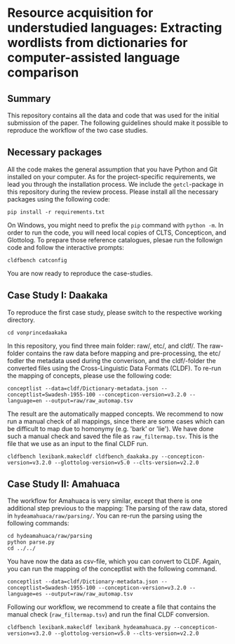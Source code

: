 # Resource acquisition for understudied languages: Extracting wordlists from dictionaries for computer-assisted language comparison

## Summary

This repository contains all the data and code that was used for the initial submission of the paper. The following guidelines should make it possible to reproduce the workflow of the two case studies.

## Necessary packages

All the code makes the general assumption that you have Python and Git installed on your computer. As for the project-specific requirements, we lead you through the installation process. We include the `getcl`-package in this repository during the review process. Please install all the necessary packages using the following code:

```shell
pip install -r requirements.txt
```

On Windows, you might need to prefix the `pip` command with `python -m`.
In order to run the code, you will need local copies of CLTS, Concepticon, and Glottolog. To prepare those reference catalogues, plesae run the followign code and follow the interactive prompts:

```shell
cldfbench catconfig
```

You are now ready to reproduce the case-studies.

## Case Study I: Daakaka

To reproduce the first case study, please switch to the respective working directory.

```shell
cd vonprincedaakaka
```

In this repository, you find three main folder: raw/, etc/, and cldf/. The raw-folder contains the raw data before mapping and pre-processing, the etc/ fodler the metadata used during the converison, and the cldf/-folder the converted files using the Cross-Linguistic Data Formats (CLDF). To re-run the mapping of concepts, please use the following code:

```shell
conceptlist --data=cldf/Dictionary-metadata.json --conceptlist=Swadesh-1955-100 --concepticon-version=v3.2.0 --language=en --output=raw/raw_automap.tsv
```

The result are the automatically mapped concepts. We recommend to now run a manual check of all mappings, since there are some cases which can be difficult to map due to homonymy (e.g. 'bark' or 'lie'). We have done such a manual check and saved the file as `raw_filtermap.tsv`. This is the file that we use as an input to the final CLDF run.

```shell
cldfbench lexibank.makecldf cldfbench_daakaka.py --concepticon-version=v3.2.0 --glottolog-version=v5.0 --clts-version=v2.2.0
```

## Case Study II: Amahuaca

The workflow for Amahuaca is very similar, except that there is one additional step previous to the mapping: The parsing of the raw data, stored in `hydeamahuaca/raw/parsing/`. You can re-run the parsing using the following commands:

```shell
cd hydeamahuaca/raw/parsing
python parse.py
cd ../../
```

You have now the data as csv-file, which you can convert to CLDF. Again, you can run the mapping of the conceptlist with the following command.

```shell
conceptlist --data=cldf/Dictionary-metadata.json --conceptlist=Swadesh-1955-100 --concepticon-version=v3.2.0 --language=es --output=raw/raw_automap.tsv
```

Following our workflow, we recommend to create a file that contains the manual check (`raw_filtermap.tsv`) and run the final CLDF conversion.

```shell
cldfbench lexibank.makecldf lexibank_hydeamahuaca.py --concepticon-version=v3.2.0 --glottolog-version=v5.0 --clts-version=v2.2.0
```

